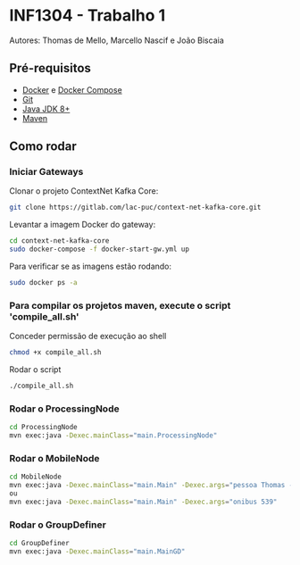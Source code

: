 # INF1304 - Trabalho 1
Autores: Thomas de Mello, Marcello Nascif e João Biscaia
## Pré-requisitos
- [Docker](https://docs.docker.com/get-docker/) e [Docker Compose](https://docs.docker.com/compose/install/)
- [Git](https://git-scm.com/downloads)
- [Java JDK 8+](https://www.oracle.com/java/technologies/javase-downloads.html)
- [Maven](https://maven.apache.org/install.html)

## Como rodar

### Iniciar Gateways

Clonar o projeto ContextNet Kafka Core:

```bash
git clone https://gitlab.com/lac-puc/context-net-kafka-core.git
```

Levantar a imagem Docker do gateway:

```bash
cd context-net-kafka-core
sudo docker-compose -f docker-start-gw.yml up
```

Para verificar se as imagens estão rodando:

```bash
sudo docker ps -a
```

### Para compilar os projetos maven, execute o script 'compile_all.sh'

Conceder permissão de execução ao shell
```bash
chmod +x compile_all.sh
```
Rodar o script
```bash
./compile_all.sh
```


### Rodar o ProcessingNode

```bash
cd ProcessingNode
mvn exec:java -Dexec.mainClass="main.ProcessingNode"
```

### Rodar o MobileNode

```bash
cd MobileNode
mvn exec:java -Dexec.mainClass="main.Main" -Dexec.args="pessoa Thomas -22.936826006961283 -43.18559736525978"
ou
mvn exec:java -Dexec.mainClass="main.Main" -Dexec.args="onibus 539"
```

### Rodar o GroupDefiner

```bash
cd GroupDefiner
mvn exec:java -Dexec.mainClass="main.MainGD"
```
